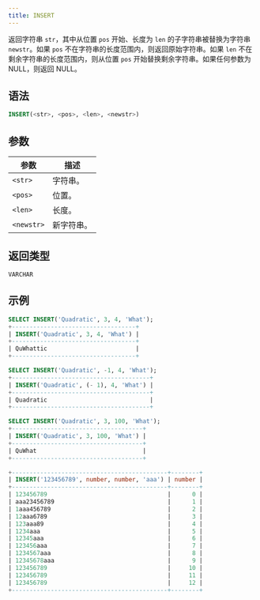 ```yaml
---
title: INSERT
---
```


返回字符串 `str`，其中从位置 `pos` 开始、长度为 `len` 的子字符串被替换为字符串 `newstr`。如果 `pos` 不在字符串的长度范围内，则返回原始字符串。如果 `len` 不在剩余字符串的长度范围内，则从位置 `pos` 开始替换剩余字符串。如果任何参数为 NULL，则返回 NULL。

## 语法

```sql
INSERT(<str>, <pos>, <len>, <newstr>)
```

## 参数

| 参数      | 描述         |
|-----------|--------------|
| `<str>`    | 字符串。     |
| `<pos>`    | 位置。       |
| `<len>`    | 长度。       |
| `<newstr>` | 新字符串。   |

## 返回类型

`VARCHAR`

## 示例

```sql
SELECT INSERT('Quadratic', 3, 4, 'What');
+-----------------------------------+
| INSERT('Quadratic', 3, 4, 'What') |
+-----------------------------------+
| QuWhattic                         |
+-----------------------------------+

SELECT INSERT('Quadratic', -1, 4, 'What');
+---------------------------------------+
| INSERT('Quadratic', (- 1), 4, 'What') |
+---------------------------------------+
| Quadratic                             |
+---------------------------------------+

SELECT INSERT('Quadratic', 3, 100, 'What');
+-------------------------------------+
| INSERT('Quadratic', 3, 100, 'What') |
+-------------------------------------+
| QuWhat                              |
+-------------------------------------+

+--------------------------------------------+--------+
| INSERT('123456789', number, number, 'aaa') | number |
+--------------------------------------------+--------+
| 123456789                                  |      0 |
| aaa23456789                                |      1 |
| 1aaa456789                                 |      2 |
| 12aaa6789                                  |      3 |
| 123aaa89                                   |      4 |
| 1234aaa                                    |      5 |
| 12345aaa                                   |      6 |
| 123456aaa                                  |      7 |
| 1234567aaa                                 |      8 |
| 12345678aaa                                |      9 |
| 123456789                                  |     10 |
| 123456789                                  |     11 |
| 123456789                                  |     12 |
+--------------------------------------------+--------+
```